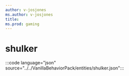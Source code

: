 ```yaml
---
author: v-josjones
ms.author: v-josjones
title: 
ms.prod: gaming
---
```


# shulker

:::code language="json" source="../../VanillaBehaviorPack/entities/shulker.json":::